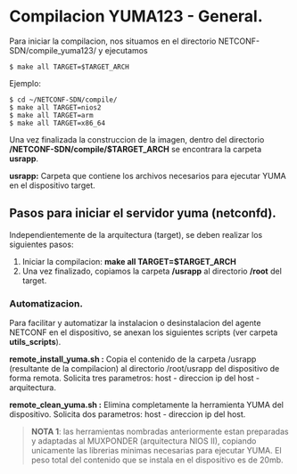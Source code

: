 # Compilacion YUMA123 - General.

Para iniciar la compilacion, nos situamos en el directorio NETCONF-SDN/compile_yuma123/ y ejecutamos 

    $ make all TARGET=$TARGET_ARCH

Ejemplo: 

    $ cd ~/NETCONF-SDN/compile/
    $ make all TARGET=nios2
    $ make all TARGET=arm
    $ make all TARGET=x86_64

Una vez finalizada la construccion de la imagen, dentro del directorio **/NETCONF-SDN/compile/$TARGET_ARCH** se 
encontrara la carpeta **usrapp**.

**usrapp:** Carpeta que contiene los archivos necesarios para ejecutar YUMA en el dispositivo target.

## Pasos para iniciar el servidor yuma (netconfd).

Independientemente de la arquitectura (target), se deben realizar los siguientes pasos:

 1. Iniciar la compilacion: **make all TARGET=$TARGET_ARCH**
 2. Una vez finalizado, copiamos la carpeta **/usrapp** al directorio **/root** del target. 

### Automatizacion. 

Para facilitar y automatizar la instalacion o desinstalacion del agente NETCONF en el dispositivo, se anexan los siguientes scripts (ver carpeta **utils_scripts**).

**remote_install_yuma.sh :** Copia el contenido de la carpeta /usrapp (resultante de la compilacion) al directorio /root/usrapp del dispositivo de forma remota. Solicita tres parametros: host - direccion ip del host - arquitectura.

**remote_clean_yuma.sh :** Elimina completamente la herramienta YUMA del dispositivo. Solicita dos parametros: host - direccion ip del host.

> **NOTA 1**: las herramientas nombradas anteriormente estan preparadas y adaptadas al MUXPONDER (arquitectura NIOS II), copiando unicamente las librerias minimas necesarias para ejecutar YUMA. El peso total del contenido que se instala en el dispositivo es de 20mb.  
